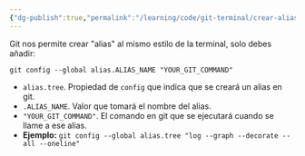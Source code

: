 ```yaml
---
{"dg-publish":true,"permalink":"/learning/code/git-terminal/crear-alias-en-git/","created":"2024-03-27T16:18","updated":"2024-03-27T16:18"}
---
```


Git nos permite crear "alias" al mismo estilo de la terminal, solo debes añadir:
```shell
git config --global alias.ALIAS_NAME "YOUR_GIT_COMMAND"
```
- `alias.tree`. Propiedad de `config` que indica que se creará un alias en git.
- `.ALIAS_NAME`. Valor que tomará el nombre del alias.
- `"YOUR_GIT_COMMAND"`. El comando en git que se ejecutará cuando se llame a ese alias.
- **Ejemplo:** `git config --global alias.tree "log --graph --decorate --all --oneline"`